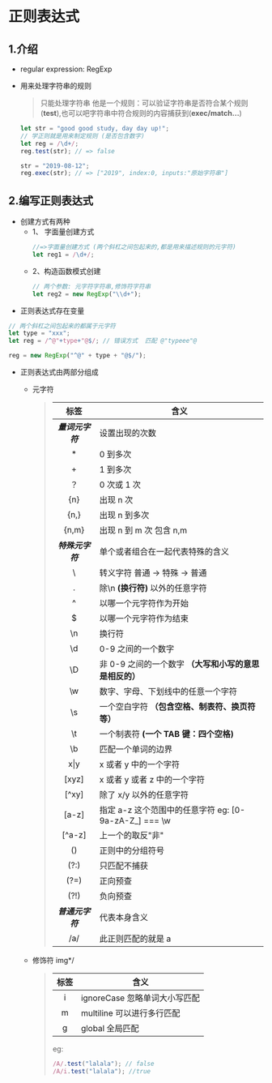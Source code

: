 # 正则表达式

## 1.介绍

-   regular expression: RegExp
-   用来处理字符串的规则

    > 只能处理字符串
    > 他是一个规则：可以验证字符串是否符合某个规则(**test**),也可以吧字符串中符合规则的内容捕获到(**exec/match...**)

    ```javascript
    let str = "good good study, day day up!";
    // 学正则就是用来制定规则 (是否包含数字)
    let reg = /\d+/;
    reg.test(str); // => false

    str = "2019-08-12";
    reg.exec(str); // => ["2019", index:0, inputs:"原始字符串"]
    ```

## 2.编写正则表达式

-   创建方式有两种
    -   1、 字面量创建方式
        ```javascript
        //=>字面量创建方式 (两个斜杠之间包起来的,都是用来描述规则的元字符)
        let reg1 = /\d+/;
        ```
    -   2、构造函数模式创建
        ```javascript
        // 两个参数: 元字符字符串,修饰符字符串
        let reg2 = new RegExp("\\d+");
        ```
-   正则表达式存在变量

```javascript
// 两个斜杠之间包起来的都属于元字符
let type = "xxx";
let reg = /^@"+type+"@$/; // 错误方式  匹配 @"typeee"@

reg = new RegExp("^@" + type + "@$/");
```

-   正则表达式由两部分组成

    -   元字符
        > |       标签       | <center>含义<center>                                   |
        > | :--------------: | :----------------------------------------------------- |
        > | **_量词元字符_** | 设置出现的次数                                         |
        > |        \*        | 0 到多次                                               |
        > |        +         | 1 到多次                                               |
        > |        ？        | 0 次或 1 次                                            |
        > |       {n}        | 出现 n 次                                              |
        > |       {n,}       | 出现 n 到多次                                          |
        > |      {n,m}       | 出现 n 到 m 次 包含 n,m                                |
        > | **_特殊元字符_** | 单个或者组合在一起代表特殊的含义                       |
        > |        \         | 转义字符 普通 -> 特殊 -> 普通                          |
        > |        .         | 除\n **(换行符)** 以外的任意字符                       |
        > |        ^         | 以哪一个元字符作为开始                                 |
        > |        $         | 以哪一个元字符作为结束                                 |
        > |        \n        | 换行符                                                 |
        > |        \d        | 0-9 之间的一个数字                                     |
        > |        \D        | 非 0-9 之间的一个数字 **（大写和小写的意思是相反的）** |
        > |        \w        | 数字、字母、下划线中的任意一个字符                     |
        > |        \s        | 一个空白字符 **（包含空格、制表符、换页符等）**        |
        > |        \t        | 一个制表符 **(一个 TAB 键：四个空格)**                 |
        > |        \b        | 匹配一个单词的边界                                     |
        > |       x\|y       | x 或者 y 中的一个字符                                  |
        > |      [xyz]       | x 或者 y 或者 z 中的一个字符                           |
        > |      [^xy]       | 除了 x/y 以外的任意字符                                |
        > |      [a-z]       | 指定 a-z 这个范围中的任意字符 eg: [0-9a-zA-Z_] === \w  |
        > |      [^a-z]      | 上一个的取反"非"                                       |
        > |        ()        | 正则中的分组符号                                       |
        > |       (?:)       | 只匹配不捕获                                           |
        > |       (?=)       | 正向预查                                               |
        > |       (?!)       | 负向预查                                               |
        > | **_普通元字符_** | 代表本身含义                                           |
        > |       /a/        | 此正则匹配的就是 a                                     |
    -   修饰符 img\*/

        > | 标签 | <center>含义<center>          |
        > | :--: | :---------------------------- |
        > |  i   | ignoreCase 忽略单词大小写匹配 |
        > |  m   | multiline 可以进行多行匹配    |
        > |  g   | global 全局匹配               |
        >
        > eg:
        >
        > ```javascript
        > /A/.test("lalala"); // false
        > /A/i.test("lalala"); //true
        > ```
